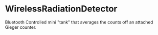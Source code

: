 # WirelessRadiationDetector
Bluetooth Controlled mini "tank" that averages the counts off an attached Gieger counter.
